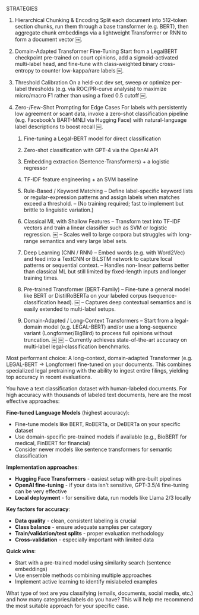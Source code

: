 STRATEGIES 
1. Hierarchical Chunking & Encoding
Split each document into 512-token section chunks, run them through a base transformer (e.g. BERT), then aggregate chunk embeddings via a lightweight Transformer or RNN to form a document vector  ￼.

2. Domain-Adapted Transformer Fine-Tuning
Start from a LegalBERT checkpoint pre-trained on court opinions, add a sigmoid-activated multi-label head, and fine-tune with class‐weighted binary cross-entropy to counter low-kappa/rare labels  ￼.

3. Threshold Calibration
On a held-out dev set, sweep or optimize per-label thresholds (e.g. via ROC/PR-curve analysis) to maximize micro/macro F1 rather than using a fixed 0.5 cutoff  ￼.

4. Zero-/Few-Shot Prompting for Edge Cases
For labels with persistently low agreement or scant data, invoke a zero-shot classification pipeline (e.g. Facebook’s BART-MNLI via Hugging Face) with natural-language label descriptions to boost recall  ￼.








	1.	Fine-tuning a Legal-BERT model for direct classification
	2.	Zero-shot classification with GPT-4 via the OpenAI API
	3.	Embedding extraction (Sentence-Transformers) + a logistic regressor
	4.	TF-IDF feature engineering + an SVM baseline




	1.	Rule-Based / Keyword Matching
– Define label-specific keyword lists or regular-expression patterns and assign labels when matches exceed a threshold.
– (No training required; fast to implement but brittle to linguistic variation.)

	2.	Classical ML with Shallow Features
– Transform text into TF-IDF vectors and train a linear classifier such as SVM or logistic regression.  ￼
– Scales well to large corpora but struggles with long-range semantics and very large label sets.

	3.	Deep Learning (CNN / RNN)
– Embed words (e.g. with Word2Vec) and feed into a TextCNN or BiLSTM network to capture local patterns or sequential context.
– Handles non-linear patterns better than classical ML but still limited by fixed-length inputs and longer training times.

	4.	Pre-trained Transformer (BERT-Family)
– Fine-tune a general model like BERT or DistilRoBERTa on your labeled corpus (sequence-classification head).  ￼
– Captures deep contextual semantics and is easily extended to multi-label setups.

	5.	Domain-Adapted / Long-Context Transformers
– Start from a legal-domain model (e.g. LEGAL-BERT) and/or use a long-sequence variant (Longformer/BigBird) to process full opinions without truncation.  ￼ ￼
– Currently achieves state-of-the-art accuracy on multi-label legal‐classification benchmarks.

Most performant choice: A long-context, domain-adapted Transformer (e.g. LEGAL-BERT → Longformer) fine-tuned on your documents. This combines specialized legal pretraining with the ability to ingest entire filings, yielding top accuracy in recent evaluations.





You have a text classification dataset with human-labeled documents. For high accuracy with thousands of labeled text documents, here are the most effective approaches:

**Fine-tuned Language Models** (highest accuracy):
- Fine-tune models like BERT, RoBERTa, or DeBERTa on your specific dataset
- Use domain-specific pre-trained models if available (e.g., BioBERT for medical, FinBERT for financial)
- Consider newer models like sentence transformers for semantic classification

**Implementation approaches**:
- **Hugging Face Transformers** - easiest setup with pre-built pipelines
- **OpenAI fine-tuning** - if your data isn't sensitive, GPT-3.5/4 fine-tuning can be very effective
- **Local deployment** - for sensitive data, run models like Llama 2/3 locally

**Key factors for accuracy**:
- **Data quality** - clean, consistent labeling is crucial
- **Class balance** - ensure adequate samples per category
- **Train/validation/test splits** - proper evaluation methodology
- **Cross-validation** - especially important with limited data

**Quick wins**:
- Start with a pre-trained model using similarity search (sentence embeddings)
- Use ensemble methods combining multiple approaches
- Implement active learning to identify mislabeled examples

What type of text are you classifying (emails, documents, social media, etc.) and how many categories/labels do you have? This will help me recommend the most suitable approach for your specific case.